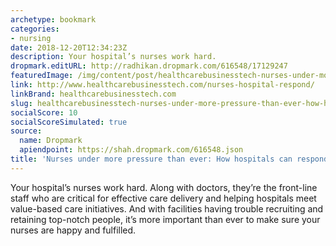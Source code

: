```yaml
---
archetype: bookmark
categories:
- nursing
date: 2018-12-20T12:34:23Z
description: Your hospital’s nurses work hard.
dropmark.editURL: http://radhikan.dropmark.com/616548/17129247
featuredImage: /img/content/post/healthcarebusinesstech-nurses-under-more-pressure-than-ever-how-hospitals-can-respond.JPG
link: http://www.healthcarebusinesstech.com/nurses-hospital-respond/
linkBrand: healthcarebusinesstech.com
slug: healthcarebusinesstech-nurses-under-more-pressure-than-ever-how-hospitals-can-respond
socialScore: 10
socialScoreSimulated: true
source:
  name: Dropmark
  apiendpoint: https://shah.dropmark.com/616548.json
title: 'Nurses under more pressure than ever: How hospitals can respond'
---
```

Your hospital’s nurses work hard. Along with doctors, they’re the front-line staff who are critical for effective care delivery and helping hospitals meet value-based care initiatives. And with facilities having trouble recruiting and retaining top-notch people, it’s more important than ever to make sure your nurses are happy and fulfilled. 

